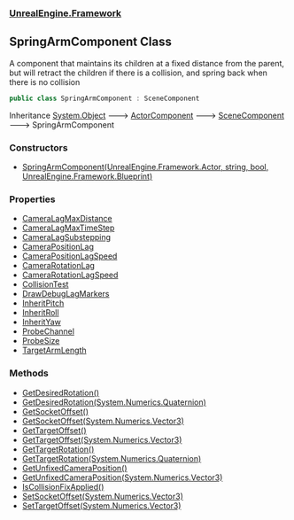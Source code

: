 ### [UnrealEngine.Framework](./UnrealEngine-Framework.md 'UnrealEngine.Framework')
## SpringArmComponent Class
A component that maintains its children at a fixed distance from the parent, but will retract the children if there is a collision, and spring back when there is no collision  
```csharp
public class SpringArmComponent : SceneComponent
```
Inheritance [System.Object](https://docs.microsoft.com/en-us/dotnet/api/System.Object 'System.Object') &#129106; [ActorComponent](./ActorComponent.md 'UnrealEngine.Framework.ActorComponent') &#129106; [SceneComponent](./SceneComponent.md 'UnrealEngine.Framework.SceneComponent') &#129106; SpringArmComponent  
### Constructors
- [SpringArmComponent(UnrealEngine.Framework.Actor, string, bool, UnrealEngine.Framework.Blueprint)](./SpringArmComponent-SpringArmComponent(Actor_string_bool_Blueprint).md 'UnrealEngine.Framework.SpringArmComponent.SpringArmComponent(UnrealEngine.Framework.Actor, string, bool, UnrealEngine.Framework.Blueprint)')
### Properties
- [CameraLagMaxDistance](./SpringArmComponent-CameraLagMaxDistance.md 'UnrealEngine.Framework.SpringArmComponent.CameraLagMaxDistance')
- [CameraLagMaxTimeStep](./SpringArmComponent-CameraLagMaxTimeStep.md 'UnrealEngine.Framework.SpringArmComponent.CameraLagMaxTimeStep')
- [CameraLagSubstepping](./SpringArmComponent-CameraLagSubstepping.md 'UnrealEngine.Framework.SpringArmComponent.CameraLagSubstepping')
- [CameraPositionLag](./SpringArmComponent-CameraPositionLag.md 'UnrealEngine.Framework.SpringArmComponent.CameraPositionLag')
- [CameraPositionLagSpeed](./SpringArmComponent-CameraPositionLagSpeed.md 'UnrealEngine.Framework.SpringArmComponent.CameraPositionLagSpeed')
- [CameraRotationLag](./SpringArmComponent-CameraRotationLag.md 'UnrealEngine.Framework.SpringArmComponent.CameraRotationLag')
- [CameraRotationLagSpeed](./SpringArmComponent-CameraRotationLagSpeed.md 'UnrealEngine.Framework.SpringArmComponent.CameraRotationLagSpeed')
- [CollisionTest](./SpringArmComponent-CollisionTest.md 'UnrealEngine.Framework.SpringArmComponent.CollisionTest')
- [DrawDebugLagMarkers](./SpringArmComponent-DrawDebugLagMarkers.md 'UnrealEngine.Framework.SpringArmComponent.DrawDebugLagMarkers')
- [InheritPitch](./SpringArmComponent-InheritPitch.md 'UnrealEngine.Framework.SpringArmComponent.InheritPitch')
- [InheritRoll](./SpringArmComponent-InheritRoll.md 'UnrealEngine.Framework.SpringArmComponent.InheritRoll')
- [InheritYaw](./SpringArmComponent-InheritYaw.md 'UnrealEngine.Framework.SpringArmComponent.InheritYaw')
- [ProbeChannel](./SpringArmComponent-ProbeChannel.md 'UnrealEngine.Framework.SpringArmComponent.ProbeChannel')
- [ProbeSize](./SpringArmComponent-ProbeSize.md 'UnrealEngine.Framework.SpringArmComponent.ProbeSize')
- [TargetArmLength](./SpringArmComponent-TargetArmLength.md 'UnrealEngine.Framework.SpringArmComponent.TargetArmLength')
### Methods
- [GetDesiredRotation()](./SpringArmComponent-GetDesiredRotation().md 'UnrealEngine.Framework.SpringArmComponent.GetDesiredRotation()')
- [GetDesiredRotation(System.Numerics.Quaternion)](./SpringArmComponent-GetDesiredRotation(Quaternion).md 'UnrealEngine.Framework.SpringArmComponent.GetDesiredRotation(System.Numerics.Quaternion)')
- [GetSocketOffset()](./SpringArmComponent-GetSocketOffset().md 'UnrealEngine.Framework.SpringArmComponent.GetSocketOffset()')
- [GetSocketOffset(System.Numerics.Vector3)](./SpringArmComponent-GetSocketOffset(Vector3).md 'UnrealEngine.Framework.SpringArmComponent.GetSocketOffset(System.Numerics.Vector3)')
- [GetTargetOffset()](./SpringArmComponent-GetTargetOffset().md 'UnrealEngine.Framework.SpringArmComponent.GetTargetOffset()')
- [GetTargetOffset(System.Numerics.Vector3)](./SpringArmComponent-GetTargetOffset(Vector3).md 'UnrealEngine.Framework.SpringArmComponent.GetTargetOffset(System.Numerics.Vector3)')
- [GetTargetRotation()](./SpringArmComponent-GetTargetRotation().md 'UnrealEngine.Framework.SpringArmComponent.GetTargetRotation()')
- [GetTargetRotation(System.Numerics.Quaternion)](./SpringArmComponent-GetTargetRotation(Quaternion).md 'UnrealEngine.Framework.SpringArmComponent.GetTargetRotation(System.Numerics.Quaternion)')
- [GetUnfixedCameraPosition()](./SpringArmComponent-GetUnfixedCameraPosition().md 'UnrealEngine.Framework.SpringArmComponent.GetUnfixedCameraPosition()')
- [GetUnfixedCameraPosition(System.Numerics.Vector3)](./SpringArmComponent-GetUnfixedCameraPosition(Vector3).md 'UnrealEngine.Framework.SpringArmComponent.GetUnfixedCameraPosition(System.Numerics.Vector3)')
- [IsCollisionFixApplied()](./SpringArmComponent-IsCollisionFixApplied().md 'UnrealEngine.Framework.SpringArmComponent.IsCollisionFixApplied()')
- [SetSocketOffset(System.Numerics.Vector3)](./SpringArmComponent-SetSocketOffset(Vector3).md 'UnrealEngine.Framework.SpringArmComponent.SetSocketOffset(System.Numerics.Vector3)')
- [SetTargetOffset(System.Numerics.Vector3)](./SpringArmComponent-SetTargetOffset(Vector3).md 'UnrealEngine.Framework.SpringArmComponent.SetTargetOffset(System.Numerics.Vector3)')
